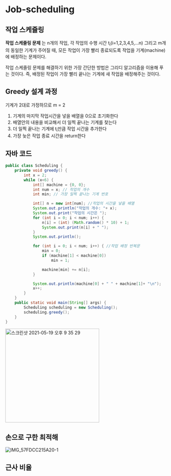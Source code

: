# Job-scheduling

## 작업 스케쥴링

**작업 스케줄링 문제** 는 n개의 작업, 각 작업의 수행 시간 t<sub>i</sub>(i=1,2,3,4,5,...n) 그리고 m개의 동일한 기계가 주어질 때, 모든 작업이 가장 빨리 종료되도록 작업을 기계(machine)에 배정하는 문제이다.

작업 스케줄링 문제를 해결하기 위한 가장 간단한 방법은 그리디 알고리즘을 이용해 푸는 것이다.
즉, 배정된 작업이 가장 빨리 끝나는 기계에 새 작업을 배정해주는 것이다.

## Greedy 설계 과정

기계가 2대로 가정하므로 m = 2

1. 기계의 마지막 작업시간을 넣을 배열을 0으로 초기화한다
2. 배열안의 내용을 비교해서 더 일찍 끝나는 기계를 찾는다
3. 더 일찍 끝나는 기계에 t<sub>i</sub>만큼 작업 시간을 추가한다
4. 가장 늦은 작업 종료 시간을 return한다

## 자바 코드
```java
public class Scheduling {
    private void greedy() {
        int x = 2;
        while (x<6) {
            int[] machine = {0, 0};
            int num = x; // 작업의 개수
            int min; // 가장 일찍 끝나는 기계 번호

            int[] n = new int[num]; //작업의 시간을 넣을 배열
            System.out.println("작업의 개수: "+ x);
            System.out.print("작업의 시간은 ");
            for (int i = 0; i < num; i++) {
                n[i] = (int) (Math.random() * 10) + 1;
                System.out.print(n[i] + " ");
            }
            System.out.println();

            for (int i = 0; i < num; i++) { //작업 배정 반복문
                min = 0;
                if (machine[1] < machine[0])
                    min = 1;

                machine[min] += n[i];
            }

            System.out.println(machine[0] + " " + machine[1]+ "\n");
            x++;
        }
    }
    public static void main(String[] args) {
        Scheduling scheduling = new Scheduling();
        scheduling.greedy();
    }
}
```

<img width="293" alt="스크린샷 2021-05-19 오후 9 35 29" src="https://user-images.githubusercontent.com/80511335/118813542-37071080-b8ea-11eb-9bda-6b8cd7b85bd9.png">

## 손으로 구한 최적해

![IMG_57FDCC215A20-1](https://user-images.githubusercontent.com/80511335/118815158-e85a7600-b8eb-11eb-96da-d0c508f7bb57.jpeg)

## 근사 비율


